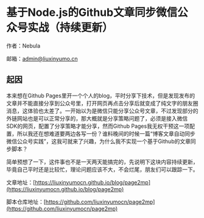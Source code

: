 # 基于Node.js的Github文章同步微信公众号实战（持续更新）

作者：Nebula

邮箱：admin@liuxinyumo.cn

## 起因

本来想在Github Pages里开一个个人的blog，平时分享下技术，但是发现发布的文章并不能直接分享到公众号里，打开网页再点击分享后就变成了纯文字的朋友圈消息，这体验也太差了。一开始以为是微信只能分享公众号文章，不过发现部分的外链网站也是可以正常分享的，那大概就是分享策略问题了，必须是接入微信SDK的网页，配置了分享策略才能分享，然而Github Pages我无权干预这一项配置，所以我还在想难道要两边各写一份？谁料晚间的时候一篇“博客文章自动同步微信公众号实践”，这我可就来了兴趣，为什么我不实现一个基于Github的文章同步脚本？

简单预想了一下，这件事也不是一天两天能搞完的，先说明下这块内容持续更新，毕竟自己平时还是比较忙，理论问题应该不大，不会烂尾，朋友们可以跟踪一下。

文章地址：[https://liuxinyumocn.github.io/blog/page2mp](https://liuxinyumocn.github.io/blog/page2mp)

脚本仓库地址：[https://github.com/liuxinyumocn/page2mp](https://github.com/liuxinyumocn/page2mp)